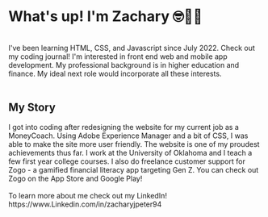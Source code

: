 <h1>What's up! I'm Zachary 🤓👋🏾</h1>
<br/>
I've been learning HTML, CSS, and Javascript since July 2022. Check out my coding journal! I'm interested in front end web and mobile app development. My professional background is in higher education and finance. My ideal next role would incorporate all these interests.
<br>
<br>
<h2>My Story</h2>
I got into coding after redesigning the website for my current job as a MoneyCoach. Using Adobe Experience Manager and a bit of CSS, I was able to make the site more user friendly. The website is one of my proudest achievements thus far. I work at the University of Oklahoma and I teach a few first year college courses. I also do freelance customer support for Zogo - a gamified financial literacy app targeting Gen Z. You can check out Zogo on the App Store and Google Play!
<br>
<br>
To learn more about me check out my LinkedIn! https://www.Linkedin.com/in/zacharyjpeter94

<!---
Zacharyjpeter/Zacharyjpeter is a ✨ special ✨ repository because its `README.md` (this file) appears on your GitHub profile.
You can click the Preview link to take a look at your changes.
--->
